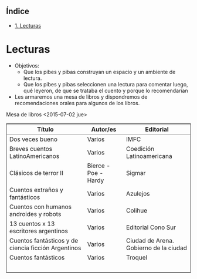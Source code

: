 <div id="table-of-contents">
<h2>&Iacute;ndice</h2>
<div id="text-table-of-contents">
<ul>
<li><a href="#orgheadline1">1. Lecturas</a></li>
</ul>
</div>
</div>

# Lecturas<a id="orgheadline1"></a>

-   Objetivos:
    -   Que los pibes y pibas construyan un espacio y un ambiente de lectura.
    -   Que los pibes y pibas seleccionen una lectura para comentar luego, qué leyeron, de que se trataba el cuento y porque lo recomendarían
-   Les armaremos una mesa de libros y dispondremos de recomendaciones orales para algunos de los libros.

Mesa de libros <span class="timestamp-wrapper"><span class="timestamp">&lt;2015-07-02 jue&gt;</span></span>

<table border="2" cellspacing="0" cellpadding="6" rules="groups" frame="hsides">


<colgroup>
<col  class="org-left" />

<col  class="org-left" />

<col  class="org-left" />
</colgroup>
<thead>
<tr>
<th scope="col" class="org-left">Título</th>
<th scope="col" class="org-left">Autor/es</th>
<th scope="col" class="org-left">Editorial</th>
</tr>
</thead>

<tbody>
<tr>
<td class="org-left">Dos veces bueno</td>
<td class="org-left">Varios</td>
<td class="org-left">IMFC</td>
</tr>


<tr>
<td class="org-left">Breves cuentos LatinoAmericanos</td>
<td class="org-left">Varios</td>
<td class="org-left">Coedición Latinoamericana</td>
</tr>


<tr>
<td class="org-left">Clásicos de terror II</td>
<td class="org-left">Bierce - Poe - Hardy</td>
<td class="org-left">Sigmar</td>
</tr>


<tr>
<td class="org-left">Cuentos extraños y fantásticos</td>
<td class="org-left">Varios</td>
<td class="org-left">Azulejos</td>
</tr>


<tr>
<td class="org-left">Cuentos con humanos androides y robots</td>
<td class="org-left">Varios</td>
<td class="org-left">Colihue</td>
</tr>


<tr>
<td class="org-left">13 cuentos x 13 escritores argentinos</td>
<td class="org-left">Varios</td>
<td class="org-left">Editorial Cono Sur</td>
</tr>


<tr>
<td class="org-left">Cuentos fantásticos y de ciencia ficción Argentinos</td>
<td class="org-left">Varios</td>
<td class="org-left">Ciudad de Arena. Gobierno de la ciudad</td>
</tr>


<tr>
<td class="org-left">Cuentos fantásticos</td>
<td class="org-left">Varios</td>
<td class="org-left">Troquel</td>
</tr>


<tr>
<td class="org-left">&#xa0;</td>
<td class="org-left">&#xa0;</td>
<td class="org-left">&#xa0;</td>
</tr>
</tbody>
</table>
